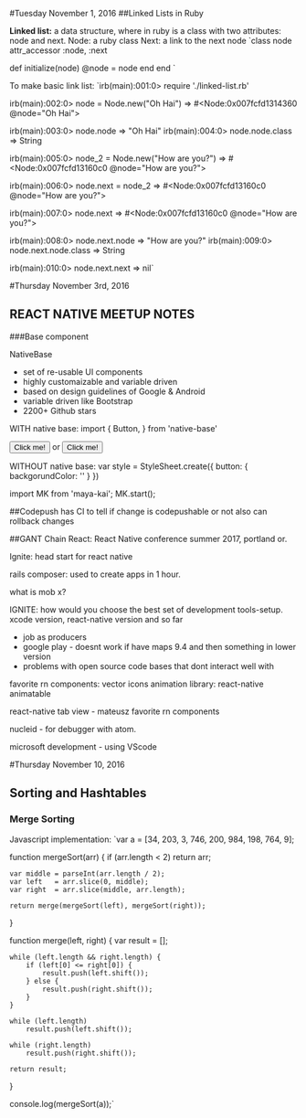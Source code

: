 #Tuesday November 1, 2016
##Linked Lists in Ruby

**Linked list:** a data structure, where in ruby is a class with two attributes: node and next.
Node: a ruby class
Next: a link to the next node
`class node
  attr_accessor :node, :next

  def initialize(node)
    @node = node
  end
end
`

To make basic link list:
`irb(main):001:0> require './linked-list.rb'

irb(main):002:0> node = Node.new("Oh Hai")
=> #<Node:0x007fcfd1314360 @node="Oh Hai">

irb(main):003:0> node.node
=> "Oh Hai"
irb(main):004:0> node.node.class
=> String

irb(main):005:0> node_2 = Node.new("How are you?")
=> #<Node:0x007fcfd13160c0 @node="How are you?">

irb(main):006:0> node.next = node_2
=> #<Node:0x007fcfd13160c0 @node="How are you?">

irb(main):007:0> node.next
=> #<Node:0x007fcfd13160c0 @node="How are you?">

irb(main):008:0> node.next.node
=> "How are you?"
irb(main):009:0> node.next.node.class
=> String

irb(main):010:0> node.next.next
=> nil`

#Thursday November 3rd, 2016
## REACT NATIVE MEETUP NOTES

###Base component


NativeBase
- set of re-usable UI components
- highly customaizable and variable driven
- based on design guidelines of Google & Android
- variable driven like Bootstrap
- 2200+ Github stars

WITH native base:
import {
  Button,
} from 'native-base'

<Button primary>
  Click me!
</Button>
or
<Button success>
  Click me!
</Button>

WITHOUT native base:
var style = StyleSheet.create({
  button: {
    backgorundColor: ''
  }
  })

import MK from 'maya-kai';
MK.start();

##Codepush
has CI to tell if change is codepushable or not
also can rollback changes


##GANT
Chain React: React Native conference summer 2017, portland or.

Ignite: head start for react native

rails composer: used to create apps in 1 hour.

what is mob x?


IGNITE: how would you choose the best set of development tools-setup. xcode version, react-native version and so far
- job as producers
- google play - doesnt work if have maps 9.4 and then something in lower version
- problems with open source code bases that dont interact well with

favorite rn components:
vector icons
animation library: react-native animatable

react-native tab view - mateusz favorite rn components

nucleid - for debugger with atom.

microsoft development - using VScode


#Thursday November 10, 2016
## Sorting and Hashtables

### Merge Sorting
Javascript implementation:
`var a = [34, 203, 3, 746, 200, 984, 198, 764, 9];

function mergeSort(arr)
{
    if (arr.length < 2)
        return arr;

    var middle = parseInt(arr.length / 2);
    var left   = arr.slice(0, middle);
    var right  = arr.slice(middle, arr.length);

    return merge(mergeSort(left), mergeSort(right));
}

function merge(left, right)
{
    var result = [];

    while (left.length && right.length) {
        if (left[0] <= right[0]) {
            result.push(left.shift());
        } else {
            result.push(right.shift());
        }
    }

    while (left.length)
        result.push(left.shift());

    while (right.length)
        result.push(right.shift());

    return result;
}

console.log(mergeSort(a));`
